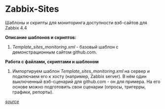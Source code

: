 # Zabbix-Sites
Шаблоны и скрипты для мониторинга доступности вэб-сайтов для Zabbix 4.4

**Описание шаблонов и скриптов:**
1. *Template_sites_monitoring.xml* - базовый шаблон с демонстрационным сайтом github.com.


**Работа с файлами, скриптами и шаблоном**

1. Импортируем шаблон *Template_sites_monitoring.xml* на сервер и подключаем его к хосту (например, Zabbix server). В нём один выключенный вэб-сценарий для github.com - он для примера. На его основе можно подготовить свои сценарии (опросы, тригерры, графики, репорты).


*[source](https://serveradmin.ru/monitoring-web-sayta-v-zabbix)*